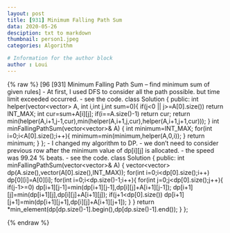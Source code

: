 ```yaml
---
layout: post
title: [931] Minimum Falling Path Sum
data: 2020-05-26
desciption: txt to markdown
thumbnail: person1.jpeg
categories: Algorithm

# Information for the author block
author : Loui
---
```


{% raw %}
	﻿[96 [931] Minimum Falling Path Sum – find minimum sum of given rules]
	- At first, I used DFS to consider all the path possible. but time limit exceeded occurred.
	- see the code.
	class Solution {
	public:
	    int helper(vector<vector<int>> A, int i,int j,int sum=0){
	        if(j<0 || j>=A[0].size()) return INT_MAX;
	        int cur=sum+A[i][j];
	        if(i==A.size()-1) return cur;
	        return min(helper(A,i+1,j-1,cur),min(helper(A,i+1,j,cur),helper(A,i+1,j+1,cur)));
	    }
	    int minFallingPathSum(vector<vector<int>>& A) {
	        int minimum=INT_MAX;
	        for(int i=0;i<A[0].size();i++){
	            minimum=min(minimum,helper(A,0,i));
	        }
	        return minimum;
	    }
	};
	- I changed my algorithm to DP.
	- we don’t need to consider previous row after the minimum value of dp[i][j] is allocated.
	- the speed was 99.24 % beats.
	- see the code.
	class Solution {
	public:
	    int minFallingPathSum(vector<vector<int>>& A) {
	        vector<vector<int>> dp(A.size(),vector<int>(A[0].size(),INT_MAX));
	        for(int i=0;i<dp[0].size();i++)
	            dp[0][i]=A[0][i];
	        for(int i=0;i<dp.size()-1;i++){
	            for(int j=0;j<dp[0].size();j++){
	                if(j-1>=0) dp[i+1][j-1]=min(dp[i+1][j-1],dp[i][j]+A[i+1][j-1]);
	                dp[i+1][j]=min(dp[i+1][j],dp[i][j]+A[i+1][j]);
	                if(j+1<dp[0].size()) dp[i+1][j+1]=min(dp[i+1][j+1],dp[i][j]+A[i+1][j+1]);
	            }
	        }
	        return *min_element(dp[dp.size()-1].begin(),dp[dp.size()-1].end());
	    }
	};
	
{% endraw %}
